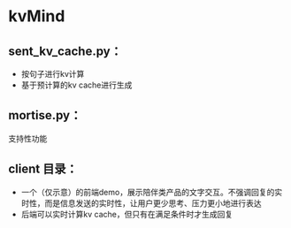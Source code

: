 # kvMind


## **sent_kv_cache.py**：
- 按句子进行kv计算
- 基于预计算的kv cache进行生成
## **mortise.py**：
支持性功能
## **client 目录**：
- 一个（仅示意）的前端demo，展示陪伴类产品的文字交互。不强调回复的实时性，而是信息发送的实时性，让用户更少思考、压力更小地进行表达
- 后端可以实时计算kv cache，但只有在满足条件时才生成回复
